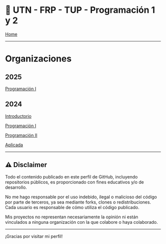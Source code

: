 # 👋 UTN - FRP - TUP - Programación 1 y 2

[Home](https://docs.google.com/document/d/1fU7NQupaFc95iPifZDb__KNbMF07a2dEiJU1Emimv0g/preview?tab=t.0)

---

# Organizaciones

## 2025
 [Programación I ](https://github.com/UTN-FRP-TUP-Programacion-1-2025) 

## 2024

 [Introductorio](https://github.com/UTN-FRP-TUP-Intro-Mat-2024) 

 [Programación I ](https://github.com/UTN-FRP-TUP-Programacion-1-2024) 
 
 [Programación II ](https://github.com/UTN-FRP-TUP-Programacion-2-2024) 
 
 [Aplicada ](https://github.com/UTN-FRP-TUP-Aplicada-2024) 

---

## ⚠️ Disclaimer

Todo el contenido publicado en este perfil de GitHub, incluyendo repositorios públicos, es proporcionado con fines educativos y/o de desarrollo.

No me hago responsable por el uso indebido, ilegal o malicioso del código por parte de terceros, ya sea mediante forks, clones o redistribuciones. Cada usuario es responsable de cómo utiliza el código publicado.

Mis proyectos no representan necesariamente la opinión ni están vinculados a ninguna organización con la que colabore o haya colaborado.

---

¡Gracias por visitar mi perfil!
